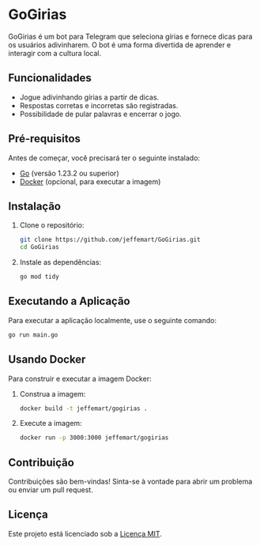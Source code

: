 # GoGirias

GoGirias é um bot para Telegram que seleciona gírias e fornece dicas para os usuários adivinharem. O bot é uma forma divertida de aprender e interagir com a cultura local.

## Funcionalidades

- Jogue adivinhando gírias a partir de dicas.
- Respostas corretas e incorretas são registradas.
- Possibilidade de pular palavras e encerrar o jogo.

## Pré-requisitos

Antes de começar, você precisará ter o seguinte instalado:

- [Go](https://golang.org/dl/) (versão 1.23.2 ou superior)
- [Docker](https://www.docker.com/) (opcional, para executar a imagem)

## Instalação

1. Clone o repositório:
   ```bash
   git clone https://github.com/jeffemart/GoGirias.git
   cd GoGirias
   ```

2. Instale as dependências:
   ```bash
   go mod tidy
   ```

## Executando a Aplicação

Para executar a aplicação localmente, use o seguinte comando:

```bash
go run main.go
```

## Usando Docker

Para construir e executar a imagem Docker:

1. Construa a imagem:
   ```bash
   docker build -t jeffemart/gogirias .
   ```

2. Execute a imagem:
   ```bash
   docker run -p 3000:3000 jeffemart/gogirias
   ```

## Contribuição

Contribuições são bem-vindas! Sinta-se à vontade para abrir um problema ou enviar um pull request.

## Licença

Este projeto está licenciado sob a [Licença MIT](LICENSE).
